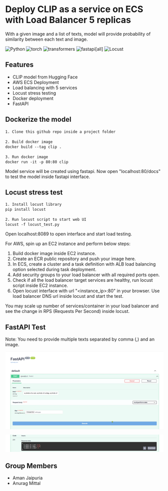 # Deploy CLIP as a service on ECS with Load Balancer 5 replicas
With a given image and a list of texts, model will provide probability of similarity between each text and image.


![Python](https://img.shields.io/badge/python-3.9-blue)
![torch](https://img.shields.io/badge/torch-1.12.0-blue)
![transformers](https://img.shields.io/badge/transformers-4.30.2-blue)
![fastapi[all]](https://img.shields.io/badge/fastapi[all]-0.98.0-green)
![Locust](https://img.shields.io/badge/locust-2.15.1-green)

## Features
- CLIP model from Hugging Face
- AWS ECS Deployment
- Load balancing with 5 services
- Locust stress testing
- Docker deployment
- FastAPI

## Dockerize the model
```
1. Clone this github repo inside a project folder

2. Build docker image
docker build --tag clip .

3. Run docker image
docker run -it -p 80:80 clip
```
Model service will be created using fastapi. Now open "localhost:80/docs" to test the model inside fastapi interface.

## Locust stress test
```
1. Install locust library
pip install locust

2. Run locust script to start web UI
locust -f locust_test.py
```
Open localhost:8089 to open interface and start load testing.

For AWS, spin up an EC2 instance and perform below steps:
1. Build docker image inside EC2 instance. 
2. Create an ECR public repository and push your image here.
3. In ECS, create a cluster and a task definition with ALB load balancing option selected during task deployment.
4. Add security groups to your load balancer with all required ports open.
5. Check if all the load balancer target services are healthy, run locust script inside EC2 instance.
6. Open locust interface with url "<instance_ip>:80" in your browser. Use load balancer DNS url inside locust and start the test.

You may scale up number of services/container in your load balancer and see the change in RPS (Requests Per Second) inside locust.

## FastAPI Test
Note: You need to provide multiple texts separated by comma (,) and an image.

![FastAPI-Testing](FastAPITest.png)

![FastAPI-Response](FastAPIResponse.png)

## Group Members
- Aman Jaipuria
- Anurag Mittal